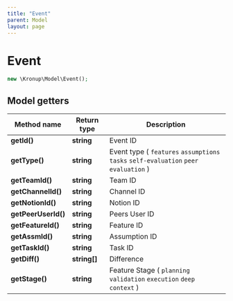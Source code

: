 ```yaml
---
title: "Event"
parent: Model
layout: page
---
```


# Event

```php
new \Kronup\Model\Event();
```

## Model getters

Method name | Return type | Description
------------ | ------------- | -------------
**getId()** | **string** | Event ID
**getType()** | **string** | Event type ( `features` `assumptions` `tasks` `self-evaluation` `peer evaluation` )
**getTeamId()** | **string** | Team ID
**getChannelId()** | **string** | Channel ID
**getNotionId()** | **string** | Notion ID
**getPeerUserId()** | **string** | Peers User ID
**getFeatureId()** | **string** | Feature ID
**getAssmId()** | **string** | Assumption ID
**getTaskId()** | **string** | Task ID
**getDiff()** | **string[]** | Difference
**getStage()** | **string** | Feature Stage ( `planning` `validation` `execution` `deep context` )

